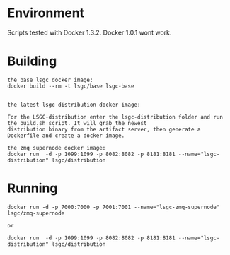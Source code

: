 # Environment
  
  Scripts tested with Docker 1.3.2.
  Docker 1.0.1 wont work.

# Building
```
the base lsgc docker image:
docker build --rm -t lsgc/base lsgc-base


the latest lsgc distribution docker image:

For the LSGC-distribution enter the lsgc-distribution folder and run the build.sh script. It will grab the newest 
distribution binary from the artifact server, then generate a Dockerfile and create a docker image.

the zmq supernode docker image:
docker run  -d -p 1099:1099 -p 8082:8082 -p 8181:8181 --name="lsgc-distribution" lsgc/distribution

```

# Running
```
docker run -d -p 7000:7000 -p 7001:7001 --name="lsgc-zmq-supernode" lsgc/zmq-supernode

or

docker run  -d -p 1099:1099 -p 8082:8082 -p 8181:8181 --name="lsgc-distribution" lsgc/distribution
```
